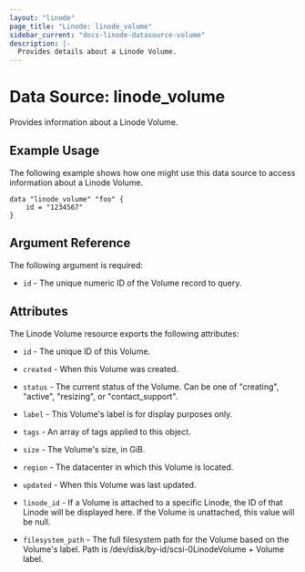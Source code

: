 ```yaml
---
layout: "linode"
page_title: "Linode: linode_volume"
sidebar_current: "docs-linode-datasource-volume"
description: |-
  Provides details about a Linode Volume.
---
```


# Data Source: linode_volume

Provides information about a Linode Volume.

## Example Usage

The following example shows how one might use this data source to access information about a Linode Volume.

```hcl
data "linode_volume" "foo" {
    id = "1234567"
}
```

## Argument Reference

The following argument is required:

- `id` - The unique numeric ID of the Volume record to query.

## Attributes

The Linode Volume resource exports the following attributes:

- `id` - The unique ID of this Volume.

- `created` - When this Volume was created.

- `status` - The current status of the Volume. Can be one of "creating", "active", "resizing", or "contact_support".

- `label` - This Volume's label is for display purposes only.

- `tags` - An array of tags applied to this object.

- `size` - The Volume's size, in GiB.

- `region` - The datacenter in which this Volume is located.

- `updated` - When this Volume was last updated.

- `linode_id` - If a Volume is attached to a specific Linode, the ID of that Linode will be displayed here. If the Volume is unattached, this value will be null.

- `filesystem_path` - The full filesystem path for the Volume based on the Volume's label. Path is /dev/disk/by-id/scsi-0LinodeVolume + Volume label.

